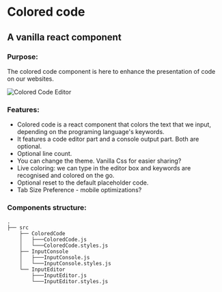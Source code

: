 # Colored code
## A vanilla react component

### Purpose:
The colored code component is here to enhance the presentation of code on our websites.

![Colored Code Editor](https://i.imgur.com/StINA2X.png)

### Features:
* Colored code is a react component that colors the text that we input, depending on the programing language's keywords.
* It features a code editor part and a console output part. Both are optional.
* Optional line count.
* You can change the theme. Vanilla Css for easier sharing?
* Live coloring: we can type in the editor box and keywords are recognised and colored on the go.
* Optional reset to the default placeholder code.
* Tab Size Preference - mobile optimizations?

### Components structure:
    .
    ├── src  
        ├── ColoredCode
        │   ├───ColoredCode.js
        │   └───ColoredCode.styles.js
        ├── InputConsole
        │   ├───InputConsole.js
        │   └───InputConsole.styles.js
        └── InputEditor
            ├───InputEditor.js
            └───InputEditor.styles.js

